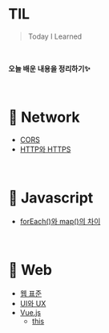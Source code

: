 # TIL
> Today I Learned

<br>

**오늘 배운 내용을 정리하기✨**

<br>
<!--
# 📌 Computer Science

<br>

# 📌 Algorithm

<br>
--!>

# 📌 Network
- [CORS](https://github.com/Haeun-Jung/TIL/blob/master/Network/CORS.md)
- [HTTP와 HTTPS](https://github.com/Haeun-Jung/TIL/blob/master/Network/HTTP&HTTPS.md)

<br>

# 📌 Javascript
  - [forEach()와 map()의 차이](https://github.com/Haeun-Jung/TIL/blob/master/Javascript/forEach()&map().md)

<br>

# 📌 Web
- [웹 표준](https://github.com/Haeun-Jung/TIL/blob/master/Web/Web-Standards.md)
- [UI와 UX](https://github.com/Haeun-Jung/TIL/blob/master/Web/UI&UX.md)
- [Vue.js](https://github.com/Haeun-Jung/TIL/blob/master/Web/Vue.js)
  - [this](https://github.com/Haeun-Jung/TIL/blob/master/Web/Vue.js/this.md)

<br>

<!--
# 📌 ETC

<br>
--!>

